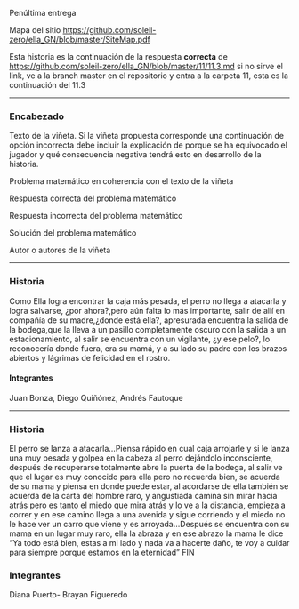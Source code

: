 Penúltima entrega 

Mapa del sitio https://github.com/soleil-zero/ella_GN/blob/master/SiteMap.pdf

Esta historia es la continuación de la respuesta **correcta** de https://github.com/soleil-zero/ella_GN/blob/master/11/11.3.md si no sirve el link, 
ve a la branch master en el repositorio y entra a la carpeta 11, esta es la continuación del 11.3

**********************************************************************
### Encabezado

Texto de la viñeta. Si la viñeta propuesta corresponde una continuación de opción incorrecta debe incluir la explicación de porque se ha equivocado el jugador y qué consecuencia negativa tendrá esto en desarrollo de la historia.

Problema matemático en coherencia con el texto de la viñeta

Respuesta correcta del problema matemático

Respuesta incorrecta del problema matemático

Solución del problema matemático

Autor o autores de la viñeta
**********************************************************************
### Historia
Como Ella logra encontrar la caja más pesada, el perro no llega a atacarla y logra salvarse, ¿por ahora?,pero aún falta lo más importante, salir de allí en compañía de su madre,¿donde está ella?, apresurada encuentra la salida de la bodega,que la lleva a un pasillo completamente oscuro con la salida a un estacionamiento, al salir se encuentra con un vigilante, ¿y ese pelo?, lo reconocería donde fuera, era su mamá, y a su lado su padre con los brazos abiertos y lágrimas de felicidad en el rostro.
#### Integrantes 
Juan Bonza, Diego Quiñónez, Andrés Fautoque
***************************************************
### Historia 
El perro se lanza a atacarla…Piensa rápido en cual caja arrojarle y si le lanza una muy pesada y golpea en la cabeza al perro dejándolo inconsciente, después de recuperarse totalmente abre la puerta de la bodega, al salir ve que el lugar es muy conocido para ella pero no recuerda bien, se acuerda de su mama y piensa en donde puede estar, al acordarse de ella también se acuerda de la carta del hombre raro, y angustiada camina sin mirar hacia atrás pero es tanto el miedo que mira atrás y lo ve a la distancia, empieza a correr y en ese camino llega a una avenida y sigue corriendo y el miedo no le hace ver un carro que viene y es arroyada…Después se encuentra con su mama en un lugar muy raro, ella la abraza y en ese abrazo la mama le dice “Ya todo está bien, estas a mi lado y nada va a hacerte daño, te voy a cuidar para siempre porque estamos en la eternidad”
FIN
### Integrantes
Diana Puerto- Brayan Figueredo

